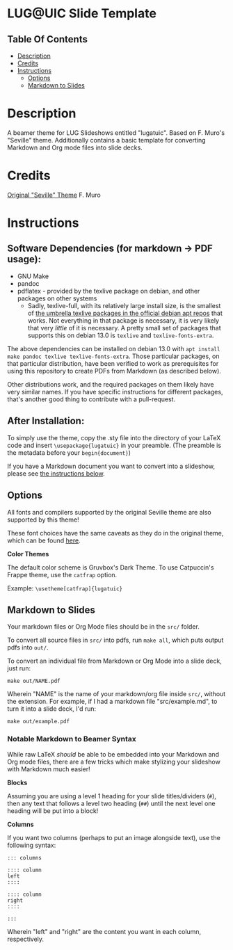 # LUG@UIC Slide Template

## Table Of Contents
- [Description](#description)
- [Credits](#credits)
- [Instructions](#instructions)
  - [Options](#options)
  - [Markdown to Slides](#markdown-to-slides)

# Description

A beamer theme for LUG Slideshows entitled "lugatuic". Based on F. Muro's "Seville" theme. Additionally contains a basic template for converting Markdown and Org mode files into slide decks.

# Credits

[Original "Seville" Theme](https://github.com/FMuro/seville)
F. Muro

# Instructions

## Software Dependencies (for markdown -> PDF usage):
- GNU Make
- pandoc
- pdflatex - provided by the texlive package on debian, and other packages on other systems
  - Sadly, texlive-full, with its relatively large install size, is the smallest of [the umbrella texlive packages in the official debian apt repos](https://wiki.debian.org/Latex) that works. Not everything in that package is necessary, it is very likely that very *little* of it is necessary. A pretty small set of packages that supports this on debian 13.0 is `texlive` and `texlive-fonts-extra`.

The above dependencies can be installed on debian 13.0 with `apt install make pandoc texlive texlive-fonts-extra`. Those particular packages, on that particular distribution, have been verified to work as prerequisites for using this repository to create PDFs from Markdown (as described below).

Other distributions work, and the required packages on them likely have very similar names. If you have specific instructions for different packages, that's another good thing to contribute with a pull-request.

## After Installation:

To simply use the theme, copy the .sty file into the directory of your LaTeX code and insert `\usepackage{lugatuic}` in your preamble. (The preamble is the metadata before your `begin{document}`)

If you have a Markdown document you want to convert into a slideshow, please see [the instructions below](#markdown-to-slides). <!-- That link is a neat trick which Github conspires with Markdown to enable, see https://stackoverflow.com/questions/2822089/how-to-link-to-part-of-the-same-document-in-markdown -->

## Options

All fonts and compilers supported by the original Seville theme are also supported by this theme!

These font choices have the same caveats as they do in the original theme, which can be found [here](https://github.com/FMuro/seville?tab=readme-ov-file#options).

**Color Themes**

The default color scheme is Gruvbox's Dark Theme.
To use Catpuccin's Frappe theme, use the `catfrap` option.

Example:
`\usetheme[catfrap]{lugatuic}`

## Markdown to Slides

Your markdown files or Org Mode files should be in the `src/` folder.

To convert all source files in `src/` into pdfs, run `make all`, which puts output pdfs into `out/`.

To convert an individual file from Markdown or Org Mode into a slide deck, just run:

`make out/NAME.pdf`

Wherein "NAME" is the name of your markdown/org file inside `src/`, without the extension. For example, if I had a markdown file "src/example.md", to turn it into a slide deck, I'd run:

`make out/example.pdf`

### Notable Markdown to Beamer Syntax

While raw LaTeX *should* be able to be embedded into your Markdown and Org mode files, there are a few tricks which make stylizing your slideshow with Markdown much easier!

**Blocks**

Assuming you are using a level 1 heading for your slide titles/dividers (`#`), then any text that follows a level two heading (`##`) until the next level one heading will be put into a block!

**Columns**

If you want two columns (perhaps to put an image alongside text), use the following syntax:

```
::: columns

:::: column
left
::::

:::: column
right
::::

:::
```

Wherein "left" and "right" are the content you want in each column, respectively.
